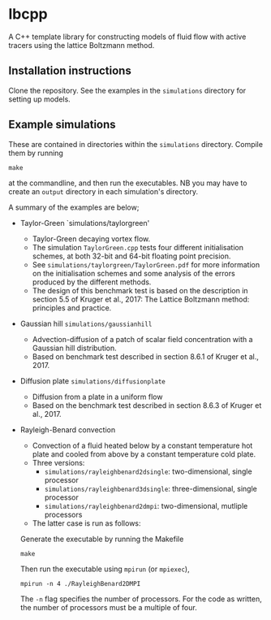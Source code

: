 # lbcpp
A C++ template library for constructing models of fluid flow with active tracers using the lattice Boltzmann method.

## Installation instructions

Clone the repository. See the examples in the `simulations` directory for setting up models.

## Example simulations

These are contained in directories within the `simulations` directory. 
Compile them by running 
```
make
```
at the commandline, and then run the executables.
NB you may have to create an `output` directory in each simulation's directory.

A summary of the examples are below;

* Taylor-Green `simulations/taylorgreen'
    * Taylor-Green decaying vortex flow.
    * The simulation `TaylorGreen.cpp` tests four different initialisation schemes, at both 32-bit and 64-bit floating point precision.
    * See `simulations/taylorgreen/TaylorGreen.pdf` for more information on the initialisation schemes and some analysis of the errors produced by the different methods.
    * The design of this benchmark test is based on the description in section 5.5 of Kruger et al., 2017: The Lattice Boltzmann method: principles and practice.

* Gaussian hill `simulations/gaussianhill`
    * Advection-diffusion of a patch of scalar field concentration with a Gaussian hill distribution.
    * Based on benchmark test described in section 8.6.1 of Kruger et al., 2017.

* Diffusion plate `simulations/diffusionplate`
    * Diffusion from a plate in a uniform flow
    * Based on the benchmark test described in section 8.6.3 of Kruger et al., 2017.

* Rayleigh-Benard convection
    * Convection of a fluid heated below by a constant temperature hot plate 
    and cooled from above by a constant temperature cold plate.
    * Three versions:
        * `simulations/rayleighbenard2dsingle`: two-dimensional, single processor
        * `simulations/rayleighbenard3dsingle`: three-dimensional, single processor
        * `simulations/rayleighbenard2dmpi`: two-dimensional, mutliple processors
    * The latter case is run as follows:
    
    Generate the executable by running the Makefile
    ```
    make
    ```
    Then run the executable using `mpirun` (or `mpiexec`),
    ```
    mpirun -n 4 ./RayleighBenard2DMPI
    ```
    The `-n` flag specifies the number of processors. 
    For the code as written, the number of processors must be a multiple of four.